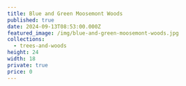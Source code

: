 ```yaml
---
title: Blue and Green Moosemont Woods
published: true
date: 2024-09-13T08:53:00.000Z
featured_image: /img/blue-and-green-moosemont-woods.jpg
collections:
  - trees-and-woods
height: 24
width: 18
private: true
price: 0
---
```

